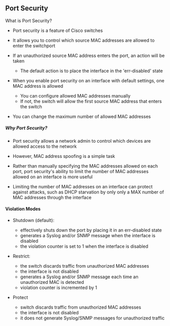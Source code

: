 ## Port Security

What is Port Security?

- Port security is a feature of Cisco switches
- It allows you to control which source MAC addresses are allowed to enter the switchport
- If an unauthorized source MAC address enters the port, an action will be taken
	- The default action is to place the interface in the 'err-disabled' state
	
- When you enable port security on an interface with default settings, one MAC address is allowed
	* You can configure allowed MAC addresses manually
	* If not, the switch will allow the first source MAC address that enters the switch 

- You can change the maximum number of allowed MAC addresses

##### Why Port Security?

* Port security allows a network admin to control which devices are allowed access to the network
* However, MAC address spoofing is a simple task
* Rather than manually specifying the MAC addresses allowed on each port, port security's ability to limit the number of MAC addresses allowed on an interface is more useful 

* Limiting the number of MAC addresses on an interface can protect against attacks, such as DHCP starvation by only only a MAX number of MAC addresses through the interface


#### Violation Modes

* Shutdown (default):
	- effectively shuts down the port by placing it in an err-disabled state
	- generates a Syslog and/or SNMP message when the interface is disabled
	- the violation counter is set to 1 when the interface is disabled 

* Restrict:
	- the switch discards traffic from unauthorized MAC addresses
	- the interface is not disabled 
	- generates a Syslog and/or SNMP message each time an unauthorized MAC is detected
	- violation counter is incremented by 1 
	
* Protect
	- switch discards traffic from unauthorized MAC addresses
	- the interface is not disabled 
	- it does not generate Syslog/SNMP messages for unauthorized traffic